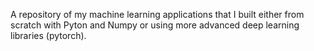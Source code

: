 A repository of my machine learning applications that I built either from scratch with Pyton and Numpy or
using more advanced deep learning libraries (pytorch).
